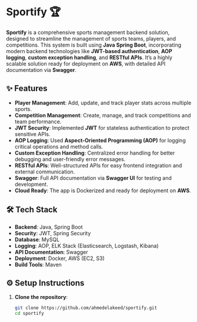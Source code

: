 # Sportify 🏆
**Sportify** is a comprehensive sports management backend solution, designed to streamline the management of sports teams, players, and competitions. This system is built using **Java Spring Boot**, incorporating modern backend technologies like **JWT-based authentication**, **AOP logging**, **custom exception handling**, and **RESTful APIs**. It’s a highly scalable solution ready for deployment on **AWS**, with detailed API documentation via **Swagger**.

## ✨ Features
- **Player Management**: Add, update, and track player stats across multiple sports.
- **Competition Management**: Create, manage, and track competitions and team performance.
- **JWT Security**: Implemented **JWT** for stateless authentication to protect sensitive APIs.
- **AOP Logging**: Used **Aspect-Oriented Programming (AOP)** for logging critical operations and method calls.
- **Custom Exception Handling**: Centralized error handling for better debugging and user-friendly error messages.
- **RESTful APIs**: Well-structured APIs for easy frontend integration and external communication.
- **Swagger**: Full API documentation via **Swagger UI** for testing and development.
- **Cloud Ready**: The app is Dockerized and ready for deployment on **AWS**.

## 🛠 Tech Stack
- **Backend**: Java, Spring Boot
- **Security**: JWT, Spring Security
- **Database**: MySQL
- **Logging**: AOP, ELK Stack (Elasticsearch, Logstash, Kibana)
- **API Documentation**: Swagger
- **Deployment**: Docker, AWS (EC2, S3)
- **Build Tools**: Maven

## ⚙️ Setup Instructions
1. **Clone the repository**:
   ```bash
   git clone https://github.com/ahmedelakeed/sportify.git
   cd sportify
